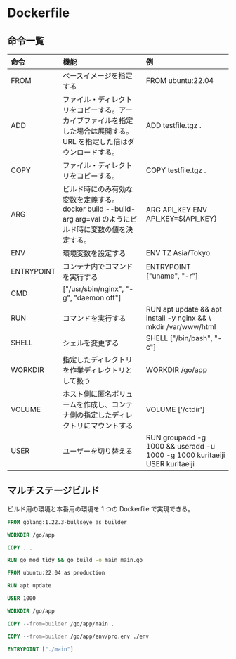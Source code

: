 # Dockerfile

## 命令一覧

| 命令       | 機能                                                                                                                 | 例                                                                         |
| :--------- | :------------------------------------------------------------------------------------------------------------------- | :------------------------------------------------------------------------- |
| FROM       | ベースイメージを指定する                                                                                             | FROM ubuntu:22.04                                                          |
| ADD        | ファイル・ディレクトリをコピーする。アーカイブファイルを指定した場合は展開する。URL を指定した倍はダウンロードする。 | ADD testfile.tgz .                                                         |
| COPY       | ファイル・ディレクトリをコピーする。                                                                                 | COPY testfile.tgz .                                                        |
| ARG        | ビルド時にのみ有効な変数を定義する。docker build --build-arg arg=val のようにビルド時に変数の値を決定する。          | ARG API_KEY ENV API_KEY=${API_KEY}                                         |
| ENV        | 環境変数を設定する                                                                                                   | ENV TZ Asia/Tokyo                                                          |
| ENTRYPOINT | コンテナ内でコマンドを実行する                                                                                       | ENTRYPOINT ["uname", "-r"]                                                 |
| CMD        | ["/usr/sbin/nginx", "-g", "daemon off"]                                                                              |
| RUN        | コマンドを実行する                                                                                                   | RUN apt update && apt install -y nginx && \ mkdir /var/www/html            |
| SHELL      | シェルを変更する                                                                                                     | SHELL ["/bin/bash", "-c"]                                                  |
| WORKDIR    | 指定したディレクトリを作業ディレクトリとして扱う                                                                     | WORKDIR /go/app                                                            |
| VOLUME     | ホスト側に匿名ボリュームを作成し、コンテナ側の指定したディレクトリにマウントする                                     | VOLUME ['/ctdir']                                                          |
| USER       | ユーザーを切り替える                                                                                                 | RUN groupadd -g 1000 && useradd -u 1000 -g 1000 kuritaeiji USER kuritaeiji |

## マルチステージビルド

ビルド用の環境と本番用の環境を 1 つの Dockerfile で実現できる。

```Dockerfile
FROM golang:1.22.3-bullseye as builder

WORKDIR /go/app

COPY . .

RUN go mod tidy && go build -o main main.go

FROM ubuntu:22.04 as production

RUN apt update

USER 1000

WORKDIR /go/app

COPY --from=builder /go/app/main .

COPY --from=builder /go/app/env/pro.env ./env

ENTRYPOINT ["./main"]
```
